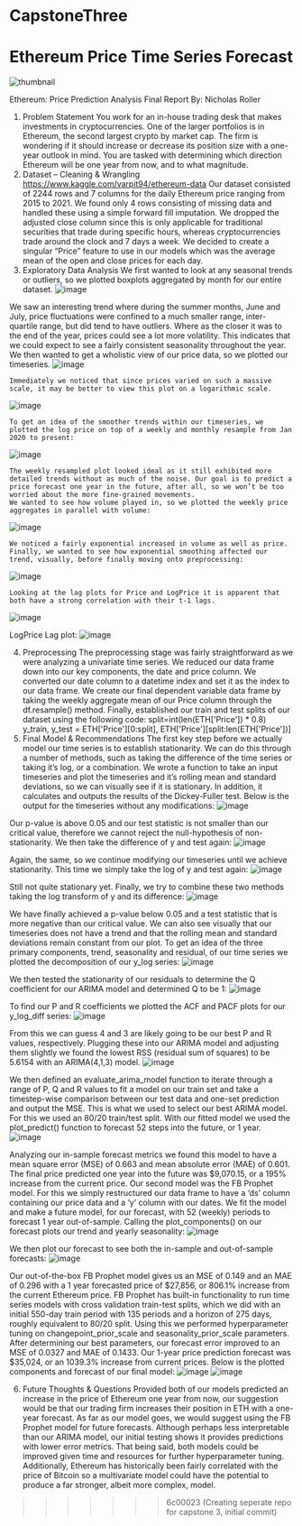 # CapstoneThree
Ethereum Price Time Series Forecast
=======
![thumbnail](https://user-images.githubusercontent.com/80617423/150162453-ac6ae709-f008-4ff1-b194-bf508fe9137b.jpg)

Ethereum: Price Prediction Analysis Final Report
By: Nicholas Roller
1.	Problem Statement
You work for an in-house trading desk that makes investments in cryptocurrencies. One of the larger portfolios is in Ethereum, the second largest crypto by market cap. The firm is wondering if it should increase or decrease its position size with a one-year outlook in mind. You are tasked with determining which direction Ethereum will be one year from now, and to what magnitude.
2.	Dataset – Cleaning & Wrangling
https://www.kaggle.com/varpit94/ethereum-data
Our dataset consisted of 2244 rows and 7 columns for the daily Ethereum price ranging from 2015 to 2021. We found only 4 rows consisting of missing data and handled these using a simple forward fill imputation. We dropped the adjusted close column since this is only applicable for traditional securities that trade during specific hours, whereas cryptocurrencies trade around the clock and 7 days a week. We decided to create a singular “Price” feature to use in our models which was the average mean of the open and close prices for each day.
3.	Exploratory Data Analysis
We first wanted to look at any seasonal trends or outliers, so we plotted boxplots aggregated by month for our entire dataset. 
 ![image](https://user-images.githubusercontent.com/80617423/150161928-ff226d04-9763-4364-8c31-520d2b55d5df.png)

We saw an interesting trend where during the summer months, June and July, price fluctuations were confined to a much smaller range, inter-quartile range, but did tend to have outliers. Where as the closer it was to the end of the year, prices could see a lot more volatility. This indicates that we could expect to see a fairly consistent seasonality throughout the year.
	We then wanted to get a wholistic view of our price data, so we plotted our timeseries.
 ![image](https://user-images.githubusercontent.com/80617423/150161954-52f27df5-285f-42b5-aa49-00d3708d9aa8.png)

	Immediately we noticed that since prices varied on such a massive scale, it may be better to view this plot on a logarithmic scale.
 ![image](https://user-images.githubusercontent.com/80617423/150161967-5b84c1e6-b30f-4bf7-945a-3f9100c4c277.png)

	To get an idea of the smoother trends within our timeseries, we plotted the log price on top of a weekly and monthly resample from Jan 2020 to present:
 ![image](https://user-images.githubusercontent.com/80617423/150161985-dfc86eb4-c55b-46f7-ba2a-b07ba486879c.png)

	The weekly resampled plot looked ideal as it still exhibited more detailed trends without as much of the noise. Our goal is to predict a price forecast one year in the future, after all, so we won’t be too worried about the more fine-grained movements. 
	We wanted to see how volume played in, so we plotted the weekly price aggregates in parallel with volume:
 ![image](https://user-images.githubusercontent.com/80617423/150162016-71020da2-467d-4ae7-b974-f943b37cedf0.png)

	We noticed a fairly exponential increased in volume as well as price.
	Finally, we wanted to see how exponential smoothing affected our trend, visually, before finally moving onto preprocessing:
 ![image](https://user-images.githubusercontent.com/80617423/150162034-3aba4769-caec-4f6e-81dc-faa3e85d7621.png)

	Looking at the lag plots for Price and LogPrice it is apparent that both have a strong correlation with their t-1 lags.
 ![image](https://user-images.githubusercontent.com/80617423/150162045-032057f8-25ca-419c-a190-8e7971dbfb2c.png)

LogPrice Lag plot: 
![image](https://user-images.githubusercontent.com/80617423/150162089-1e555c5d-c3a7-412f-9a5b-bbf451bb8c5a.png)

4.	Preprocessing
The preprocessing stage was fairly straightforward as we were analyzing a univariate time series. We reduced our data frame down into our key components, the date and price column. We converted our date column to a datetime index and set it as the index to our data frame. We create our final dependent variable data frame by taking the weekly aggregate mean of our Price column through the df.resample() method. Finally, established our train and test splits of our dataset using the following code:
split=int(len(ETH['Price']) * 0.8) 
y_train, y_test = ETH['Price'][0:split], ETH['Price'][split:len(ETH['Price'])]
5.	Final Model & Recommendations
The first key step before we actually model our time series is to establish stationarity. We can do this through a number of methods, such as taking the difference of the time series or taking it’s log, or a combination. We wrote a function to take an input timeseries and plot the timeseries and it’s rolling mean and standard deviations, so we can visually see if it is stationary. In addition, it calculates and outputs the results of the Dickey-Fuller test. Below is the output for the timeseries without any modifications: 
 ![image](https://user-images.githubusercontent.com/80617423/150162113-00a613d3-ba8d-4d90-8e2f-0a5aae761f94.png)

Our p-value is above 0.05 and our test statistic is not smaller than our critical value, therefore we cannot reject the null-hypothesis of non-stationarity.
We then take the difference of y and test again:
 ![image](https://user-images.githubusercontent.com/80617423/150162131-181f914e-e4c6-4fbc-a6da-3eb9d10a22d6.png)

Again, the same, so we continue modifying our timeseries until we achieve stationarity. This time we simply take the log of y and test again:
 ![image](https://user-images.githubusercontent.com/80617423/150162149-c37a60e6-fe92-4942-bd40-d73733ea1da4.png)

Still not quite stationary yet. Finally, we try to combine these two methods taking the log transform of y and its difference:
 ![image](https://user-images.githubusercontent.com/80617423/150162165-191ac701-d97c-44d4-b7f8-6d3b90bf5846.png)

We have finally achieved a p-value below 0.05 and a test statistic that is more negative than our critical value. We can also see visually that our timeseries does not have a trend and that the rolling mean and standard deviations remain constant from our plot.
To get an idea of the three primary components, trend, seasonality and residual, of our time series we plotted the decomposition of our y_log series:
 ![image](https://user-images.githubusercontent.com/80617423/150162190-4eee71a4-8901-4d2e-965e-4113a771b149.png)

We then tested the stationarity of our residuals to determine the Q coefficient for our ARIMA model and determined Q to be 1:
 ![image](https://user-images.githubusercontent.com/80617423/150162211-12789301-6704-4b38-b99d-88f6a82c29ae.png)

To find our P and R coefficients we plotted the ACF and PACF plots for our y_log_diff series:
 ![image](https://user-images.githubusercontent.com/80617423/150162231-83e0eadf-7067-480f-a1b9-00ceb0a1bd45.png)

From this we can guess 4 and 3 are likely going to be our best P and R values, respectively. Plugging these into our ARIMA model and adjusting them slightly we found the lowest RSS (residual sum of squares) to be 5.6154 with an ARIMA(4,1,3) model. 
 ![image](https://user-images.githubusercontent.com/80617423/150162247-770a20c7-ec20-4edd-a11f-f64c5ad49528.png)

We then defined an evaluate_arima_model function to iterate through a range of P, Q and R values to fit a model on our train set and take a timestep-wise comparison between our test data and one-set prediction and output the MSE. This is what we used to select our best ARIMA model. For this we used an 80/20 train/test split. 
With our fitted model we used the plot_predict() function to forecast 52 steps into the future, or 1 year.
 ![image](https://user-images.githubusercontent.com/80617423/150162270-b8c18b55-a654-473c-929e-bc92a2d85acb.png)

Analyzing our in-sample forecast metrics we found this model to have a mean square error (MSE) of 0.663 and mean absolute error (MAE) of 0.601. The final price predicted one year into the future was $9,070.15, or a 195% increase from the current price.
Our second model was the FB Prophet model. For this we simply restructured our data frame to have a ‘ds’ column containing our price data and a ‘y’ column with our dates. We fit the model and make a future model, for our forecast, with 52 (weekly) periods to forecast 1 year out-of-sample. Calling the plot_components() on our forecast plots our trend and yearly seasonality:
 ![image](https://user-images.githubusercontent.com/80617423/150162290-78efe93c-63f9-49db-9afe-5b7346555f80.png)

We then plot our forecast to see both the in-sample and out-of-sample forecasts:
 ![image](https://user-images.githubusercontent.com/80617423/150162299-50131ba1-8eb5-4d93-9d3a-eced56581306.png)

Our out-of-the-box FB Prophet model gives us an MSE of 0.149 and an MAE of 0.296 with a 1 year forecasted price of $27,856, or 806.1% increase from the current Ethereum price.
FB Prophet has built-in functionality to run time series models with cross validation train-test splits, which we did with an initial 550-day train period with 135 periods and a horizon of 275 days, roughly equivalent to 80/20 split. Using this we performed hyperparameter tuning on changepoint_prior_scale and seasonality_prior_scale parameters. After determining our best parameters, our forecast error improved to an MSE of 0.0327 and MAE of 0.1433. Our 1-year price prediction forecast was $35,024, or an 1039.3% increase from current prices. Below is the plotted components and forecast of our final model:
 ![image](https://user-images.githubusercontent.com/80617423/150162312-ff7b3388-0c7d-47bc-b4c3-9550079ea0a2.png)
 ![image](https://user-images.githubusercontent.com/80617423/150162332-e80fa7c9-3767-4f81-9907-074534301be7.png)

 
6.	Future Thoughts & Questions
Provided both of our models predicted an increase in the price of Ethereum one year from now, our suggestion would be that our trading firm increases their position in ETH with a one-year forecast.
As far as our model goes, we would suggest using the FB Prophet model for future forecasts. Although perhaps less interpretable than our ARIMA model, our initial testing shows it provides predictions with lower error metrics. That being said, both models could be improved given time and resources for further hyperparameter tuning. Additionally, Ethereum has historically been fairly correlated with the price of Bitcoin so a multivariate model could have the potential to produce a far stronger, albeit more complex, model.
>>>>>>> 6c00023 (Creating seperate repo for capstone 3, initial commit)
